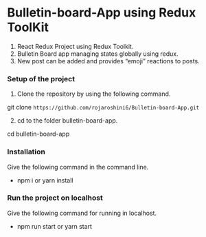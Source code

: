 # Bulletin-board-App using Redux ToolKit

1) React Redux Project using Redux Toolkit.
2) Bulletin Board app managing states globally using redux.
3) New post can be added and provides “emoji” reactions to posts.

### Setup of the project
1) Clone the repository by using the following command.

git clone `https://github.com/rojaroshini6/Bulletin-board-App.git`

2) cd to the folder bulletin-board-app.

cd bulletin-board-app

### Installation
Give the following command in the command line.

* npm i or yarn install


### Run the project on localhost
Give the following command for running in localhost.

* npm run start or yarn start
